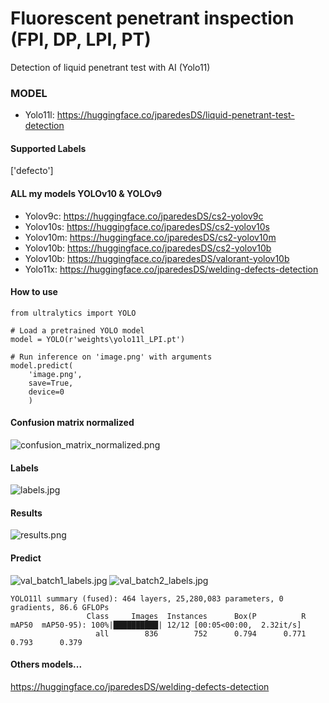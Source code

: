 # Fluorescent penetrant inspection (FPI, DP, LPI, PT)
Detection of liquid penetrant test with AI (Yolo11)

### MODEL
- Yolo11l: https://huggingface.co/jparedesDS/liquid-penetrant-test-detection

#### Supported Labels
['defecto']

#### ALL my models YOLOv10 & YOLOv9
- Yolov9c: https://huggingface.co/jparedesDS/cs2-yolov9c
- Yolov10s: https://huggingface.co/jparedesDS/cs2-yolov10s
- Yolov10m: https://huggingface.co/jparedesDS/cs2-yolov10m
- Yolov10b: https://huggingface.co/jparedesDS/cs2-yolov10b
- Yolov10b: https://huggingface.co/jparedesDS/valorant-yolov10b
- Yolo11x: https://huggingface.co/jparedesDS/welding-defects-detection

#### How to use
```
from ultralytics import YOLO

# Load a pretrained YOLO model
model = YOLO(r'weights\yolo11l_LPI.pt')

# Run inference on 'image.png' with arguments
model.predict(
    'image.png',
    save=True,
    device=0
    )
```
#### Confusion matrix normalized
![confusion_matrix_normalized.png](https://cdn-uploads.huggingface.co/production/uploads/62e1c9b42e4cab6e39dafc97/cW-e-XzOwhyTbaNdCHEJc.png)
#### Labels
![labels.jpg](https://cdn-uploads.huggingface.co/production/uploads/62e1c9b42e4cab6e39dafc97/eVEQyEO6ddZVgPW9RdzOu.jpeg)
#### Results
![results.png](https://cdn-uploads.huggingface.co/production/uploads/62e1c9b42e4cab6e39dafc97/xgQm7K5mSHq9cDwDLW8Hz.png)
#### Predict
![val_batch1_labels.jpg](https://cdn-uploads.huggingface.co/production/uploads/62e1c9b42e4cab6e39dafc97/7n8JsgcalT6nAMgpAdB4V.jpeg)
![val_batch2_labels.jpg](https://cdn-uploads.huggingface.co/production/uploads/62e1c9b42e4cab6e39dafc97/81CEGAahhFqSZ7PaW-ai3.jpeg)
```
YOLO11l summary (fused): 464 layers, 25,280,083 parameters, 0 gradients, 86.6 GFLOPs
                 Class     Images  Instances      Box(P          R      mAP50  mAP50-95): 100%|██████████| 12/12 [00:05<00:00,  2.32it/s]
                   all        836        752      0.794      0.771      0.793      0.379
```

#### Others models...
https://huggingface.co/jparedesDS/welding-defects-detection

